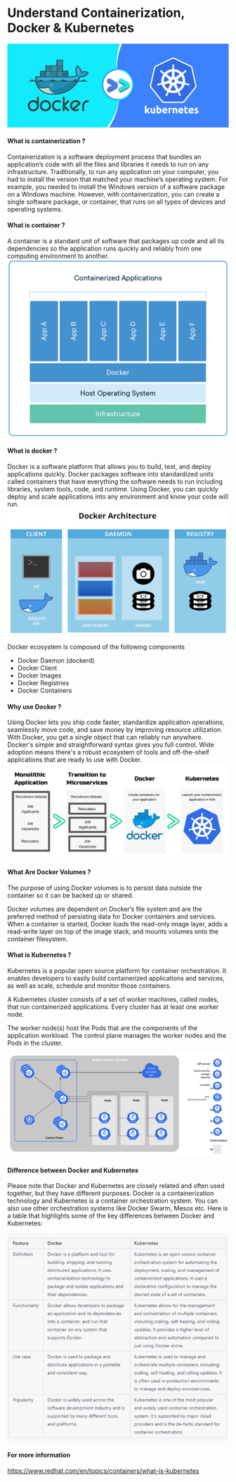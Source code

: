 # Understand Containerization, Docker & Kubernetes 

![](Images/docker.png)

#### What is containerization ?
Containerization is a software deployment process that bundles an application’s code with all the files and libraries it needs to run on any infrastructure. Traditionally, to run any application on your computer, you had to install the version that matched your machine’s operating system. For example, you needed to install the Windows version of a software package on a Windows machine. However, with containerization, you can create a single software package, or container, that runs on all types of devices and operating systems. 

#### What is container ?
A container is a standard unit of software that packages up code and all its dependencies so the application runs quickly and reliably from one computing environment to another.
![](Images/docker1.png)

#### What is docker ?
Docker is a software platform that allows you to build, test, and deploy applications quickly. Docker packages software into standardized units called containers that have everything the software needs to run including libraries, system tools, code, and runtime. Using Docker, you can quickly deploy and scale applications into any environment and know your code will run.
![](Images/docker2.png)

Docker ecosystem is composed of the following components
- Docker Daemon (dockerd)
- Docker Client
- Docker Images
- Docker Registries
- Docker Containers

#### Why use Docker ?
Using Docker lets you ship code faster, standardize application operations, seamlessly move code, and save money by improving resource utilization. With Docker, you get a single object that can reliably run anywhere. Docker's simple and straightforward syntax gives you full control. Wide adoption means there's a robust ecosystem of tools and off-the-shelf applications that are ready to use with Docker.
![](Images/devops7.png)

#### What Are Docker Volumes ?
The purpose of using Docker volumes is to persist data outside the container so it can be backed up or shared.

Docker volumes are dependent on Docker’s file system and are the preferred method of persisting data for Docker containers and services. When a container is started, Docker loads the read-only image layer, adds a read-write layer on top of the image stack, and mounts volumes onto the container filesystem.

#### What is Kubernetes ? 
Kubernetes is a popular open source platform for container orchestration. It enables developers to easily build containerized applications and services, as well as scale, schedule and monitor those containers.

A Kubernetes cluster consists of a set of worker machines, called nodes, that run containerized applications. Every cluster has at least one worker node.

The worker node(s) host the Pods that are the components of the application workload. The control plane manages the worker nodes and the Pods in the cluster. 

![](Images/components-of-kubernetes.png)

#### Difference between Docker and Kubernetes 

Please note that Docker and Kubernetes are closely related and often used together, but they have different purposes. Docker is a containerization technology and Kubernetes is a container orchestration system. You can also use other orchestration systems like Docker Swarm, Mesos etc. Here is a table that highlights some of the key differences between Docker and Kubernetes:

![](Images/devops8.png)

#### For more information 
https://www.redhat.com/en/topics/containers/what-is-kubernetes